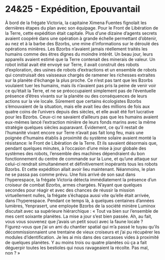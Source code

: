 # 24&25 - Expédition, Epouvantail

À bord de la frégate Victoria, la capitaine Ximena Fuentes fignolait les
dernières étapes du plan avec son équipage. Pour le Front de Libération de la
Terre, cette expédition était capitale. Plus d’une dizaine d’agents secrets
avaient coopéré dans une opération à grande échelle permettant d’obtenir, au
nez et à la barbe des Bzorbs, une mine d’informations sur le déroulé des
opérations minières. Les Bzorbs n’avaient jamais réellement traités les humains
comme des êtres dignes du moindre intérêt. Un beau jour, leurs appareils
avaient estimé que la Terre contenait des minerais de valeur. Un robot initial
avait été envoyé sur Terre, il avait construit des robots d’exploration, des
usines de robots d’extractions et un ensemble de robots qui construisait des
vaisseaux chargés de ramener les richesses extraites sur la planète d’échange
la plus proche. Ce n’est pas tant que les Bzorbs voulaient tuer les humains,
mais ils n’avaient pas pris la peine de venir voir ce qu’était la Terre, et ne
se préoccupaient simplement pas de l’éventuelle présence d’êtres vivants sur la
planète ou des conséquences de leurs actions sur la vie locale. Sûrement que
certains écologistes Bzorbs s’émouvaient de la situation, mais elle avait lieu
des millions de fois aux quatre coins de l’univers depuis des siècles, et elle
avait été fort lucrative pour les Bzorbs. Ceux-ci ne savaient d’ailleurs pas
que les humains avaient eux-mêmes lancé l’extraction minière de leurs fonds
marins avec la même stratégie quelques siècles auparavant. Évidement, ce qu’il
restait de l’humanité vivant encore sur Terre n’avait pas fait long feu, mais
une poignée d’humains établis à proximité du système solaire avaient monté la
résistance: le Front de Libération de la Terre. Et ils savaient désormais que,
pendant quelques minutes, à l’occasion d’une mise à jour globale des systèmes
des robots, l’ensemble des machines dépendraient du bon fonctionnement du
centre de commande sur la Lune, et qu’une attaque sur celui-ci rendrait
simultanément et définitivement inopérants tous les robots Bzorbs. Et cette
expédition allait avoir lieu maintenant. Néanmoins, le plan ne se passa pas
comme prévu. Une fois arrivé de son saut dans l’hyperespace, la frégate
Victoria détecta immédiatement la présence d’un croiseur de combat Bzorbs,
armes chargées. N’ayant que quelques secondes pour réagir et avec des chances
de réussir la mission virtuellement nulles, la frégate s’échappa aussi vite
qu’elle était arrivée, dans l’hyperespace. Pendant ce temps là, à quelques
centaines d’années lumières, Yenprasert, une employée Bzorbs de la société
minière Luminox discutait avec sa supérieure hiérarchique : « Tout va bien sur
l’ensemble de mes cent soixante planètes. La mise a jour s’est bien passée. Ah,
au fait, vous vous souvenez que j’avais un petit souci avec la faune locale ?
Figurez-vous que j’ai un ami du chantier spatial qui m’a passé le tuyau qu’ils
décommissionnaient une trentaine de vieux croiseurs et j’ai pu récupérer les
modules d’identification. Je les ai mis dans des carcasses vides à proximité de
quelques planètes. Y au moins trois ou quatre planètes où ça a fait déguerpir
toutes les bestioles qui nous ravageaient la récolte. Pas mal, non ? »
